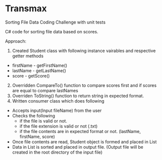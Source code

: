 # Transmax
Sorting File Data Coding Challenge with unit tests

C# code for sorting file data based on scores.

Approach:
1) Created Student class with following instance vairables and respective getter methods
  - firstName - getFirstName()
  - lastName - getLastName()
  - score - getScore()
2) Overridden CompareTo() function to compare scores first and if scores are equal to compare lastNames
3) Overriden ToString() function to return string in expected format.
4) Written consumer class which does following
  - Accepts input(Input fileName) from the user
  - Checks the following
    - if the file is valid or not.
    - if the file extension is valid or not (.txt)
    - if the file contents are in expected format or not. (lastName, firstName, score)
  - Once file contents are read, Student object is formed and placed in List
  - Data in List is sorted and placed in output file. (Output file will be created in the root directory of the input file)

